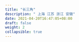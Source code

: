 ```yaml
---
title: "长三角"
description: " 上海 江苏 浙江 安徽"
date: 2021-04-20T16:47:05+08:00
draft: false
weight: 2
collapsible: true
---
```


